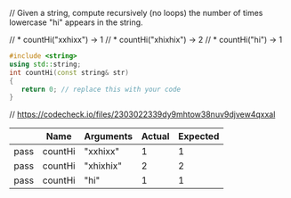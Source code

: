 // Given a string, compute recursively (no loops) the number of times lowercase "hi" appears in the string.

// * countHi("xxhixx") → 1
// * countHi("xhixhix") → 2
// * countHi("hi") → 1

```cpp
#include <string>
using std::string;
int countHi(const string& str)
{
   return 0; // replace this with your code
}
```

// https://codecheck.io/files/2303022339dy9mhtow38nuv9djvew4qxxal

| |Name|Arguments|Actual|Expected|
|---|---|---|---|---|
|pass|countHi|"xxhixx"|1|1|
|pass|countHi|"xhixhix"|2|2|
|pass|countHi|"hi"|1|1|